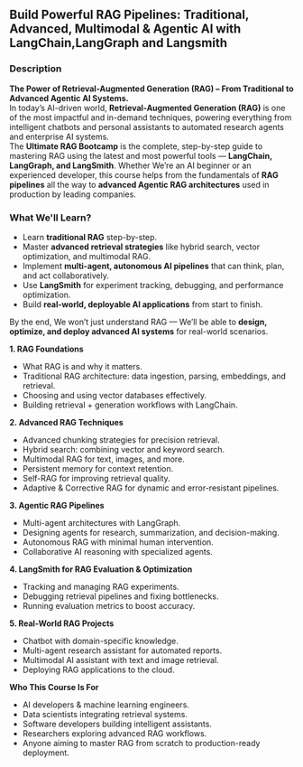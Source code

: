 Build Powerful RAG Pipelines: Traditional, Advanced, Multimodal & Agentic AI with LangChain,LangGraph and Langsmith
---
### **Description**
**The Power of Retrieval-Augmented Generation (RAG) – From Traditional to Advanced Agentic AI Systems.** <br>
In today’s AI-driven world, **Retrieval-Augmented Generation (RAG)** is one of the most impactful and in-demand techniques, powering everything from intelligent chatbots and personal assistants to automated research agents and enterprise AI systems. <br>
The **Ultimate RAG Bootcamp** is the complete, step-by-step guide to mastering RAG using the latest and most powerful tools — **LangChain, LangGraph, and LangSmith**. Whether We’re an AI beginner or an experienced developer, this course helps from the fundamentals of **RAG pipelines** all the way to **advanced Agentic RAG architectures** used in production by leading companies. <br>

### **What We'll Learn?** <br>
- Learn **traditional RAG** step-by-step.
- Master **advanced retrieval strategies** like hybrid search, vector optimization, and multimodal RAG.
- Implement **multi-agent, autonomous AI pipelines** that can think, plan, and act collaboratively.
- Use **LangSmith** for experiment tracking, debugging, and performance optimization.
- Build **real-world, deployable AI applications** from start to finish.

By the end, We won’t just understand RAG — We’ll be able to **design, optimize, and deploy advanced AI systems** for real-world scenarios. <br>

**1. RAG Foundations**
- What RAG is and why it matters.
- Traditional RAG architecture: data ingestion, parsing, embeddings, and retrieval.
- Choosing and using vector databases effectively.
- Building retrieval + generation workflows with LangChain.

**2. Advanced RAG Techniques**
- Advanced chunking strategies for precision retrieval.
- Hybrid search: combining vector and keyword search.
- Multimodal RAG for text, images, and more.
- Persistent memory for context retention.
- Self-RAG for improving retrieval quality.
- Adaptive & Corrective RAG for dynamic and error-resistant pipelines.

**3. Agentic RAG Pipelines**
- Multi-agent architectures with LangGraph.
- Designing agents for research, summarization, and decision-making.
- Autonomous RAG with minimal human intervention.
- Collaborative AI reasoning with specialized agents.

**4. LangSmith for RAG Evaluation & Optimization**
- Tracking and managing RAG experiments.
- Debugging retrieval pipelines and fixing bottlenecks.
- Running evaluation metrics to boost accuracy.

**5. Real-World RAG Projects**
- Chatbot with domain-specific knowledge.
- Multi-agent research assistant for automated reports.
- Multimodal AI assistant with text and image retrieval.
- Deploying RAG applications to the cloud.

**Who This Course Is For**
- AI developers & machine learning engineers.
- Data scientists integrating retrieval systems.
- Software developers building intelligent assistants.
- Researchers exploring advanced RAG workflows.
- Anyone aiming to master RAG from scratch to production-ready deployment.